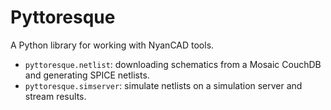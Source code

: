 # Pyttoresque

A Python library for working with NyanCAD tools.

* `pyttoresque.netlist`: downloading schematics from a Mosaic CouchDB and generating SPICE netlists.
* `pyttoresque.simserver`: simulate netlists on a simulation server and stream results.